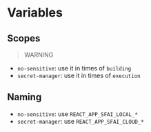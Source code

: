 # Variables

## Scopes

> WARNING

- `no-sensitive`: use it in times of `building`
- `secret-manager`: use it in times of `execution`

## Naming

- `no-sensitive`: use `REACT_APP_SFAI_LOCAL_*`
- `secret-manager`: use `REACT_APP_SFAI_CLOUD_*`

